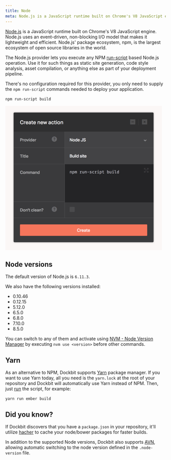 ```yaml
---
title: Node
meta: Node.js is a JavaScript runtime built on Chrome's V8 JavaScript engine.
---
```


[Node.js](https://nodejs.org/) is a JavaScript runtime built on Chrome's V8 JavaScript engine. Node.js uses an event-driven, non-blocking I/O model that makes it lightweight and efficient. Node.js' package ecosystem, npm, is the largest ecosystem of open source libraries in the world.

The Node.js provider lets you execute any NPM [run-script](https://docs.npmjs.com/cli/run-script) based Node.js operation. Use it for such things as static site generation, code style analysis, asset compilation, or anything else as part of your deployment pipeline.

There's no configuration required for this provider, you only need to supply the `npm run-script` commands needed to deploy your application.

```
npm run-script build
```

![NodeJS](../images/integrations/nodejs.png)

## Node versions

The default version of Node.js is `6.11.3`.

We also have the following versions installed:

* 0.10.46
* 0.12.15
* 5.12.0
* 6.5.0
* 6.8.0
* 7.10.0
* 8.5.0

You can switch to any of them and activate using [NVM - Node Version Manager](https://github.com/creationix/nvm) by executing `nvm use <version>` before other commands.

## Yarn

As an alternative to NPM, Dockbit supports [Yarn](https://yarnpkg.com) package manager. If you want to use Yarn today, all you need is the `yarn.lock` at the root of your repository and Dockbit will automatically use Yarn instead of NPM. Then, just [run](https://yarnpkg.com/en/docs/cli/run) the script, for example:

```
yarn run ember build
```

## Did you know?

If Dockbit discovers that you have a `package.json` in your repository, it'll utilize [hacher](https://github.com/Dockbit/hacher) to cache your node/bower packages for faster builds.

In addition to the supported Node versions, Dockbit also supports [AVN](https://github.com/wbyoung/avn), allowing automatic switching to the node version defined in the `.node-version` file.
